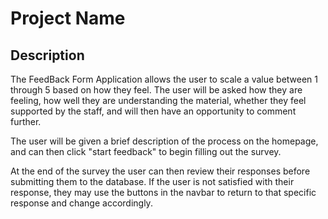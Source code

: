 # Project Name

## Description

The FeedBack Form Application allows the user to scale a value between 1 through 5 based on how they feel.
The user will be asked how they are feeling, how well they are understanding the material, whether they feel supported by the staff, and will then have an opportunity to comment further.

The user will be given a brief description of the process on the homepage, and can then click "start feedback" to begin filling out the survey.

At the end of the survey the user can then review their responses before submitting them to the database. If the user is not satisfied with their response, they may use the buttons in the navbar to return to that specific response and change accordingly.
